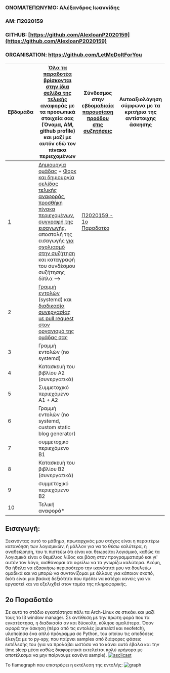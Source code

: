 ### ΟΝΟΜΑΤΕΠΩΝΥΜΟ: Αλέξανδρος Ιωαννίδης

### ΑΜ: Π2020159

### GITHUB: [https://github.com/AlexIoanP2020159](https://github.com/AlexIoanP2020159)

### ORGANISATION: https://github.com/LetMeDoItForYou

| Εβδομάδα | [Όλα τα παραδοτέα βρίσκονται στην ίδια σελίδα της τελικής αναφοράς](https://epidrome.github.io/teaching/deliverables/) με τα προσωπικά στοιχεία σας (Όνομα, ΑΜ, github profile) και μαζί με αυτόν εδώ τον πίνακα περιεχομένων | Σύνδεσμος στην [εβδομαδιαία παρουσίαση προόδου στις συζητήσεις](https://github.com/courses-ionio/sw/discussions/categories/show-and-tell) | Αυτοαξιολόγηση σύμφωνα με τα κριτήρια της αντίστοιχης άσκησης |
| --- | --- | --- | --- |
| [1](https://github.com/AlexIoanP2020159/sw/tree/2020159/projects/2020159#%CE%B5%CE%B9%CF%83%CE%B1%CE%B3%CF%89%CE%B3%CE%AE) | [Δημιουργία ομάδας](https://epidrome.github.io/teaching/team/) + [Φορκ και δημιουργία σελίδας τελικής αναφοράς](https://epidrome.github.io/teaching/guide/), [προσθήκη πίνακα περιεχομένων](https://raw.githubusercontent.com/courses-ionio/sw/master/README.md), [συγγραφή της εισαγωγής](https://epidrome.github.io/teaching/intro/), αποστολή της εισαγωγής [για σχολιασμό στην συζήτηση](https://github.com/courses-ionio/sw/discussions/categories/show-and-tell) και καταγραφή του συνδέσμου συζήτησης δίπλα --> | [Π2020159 - 1ο Παραδοτέο](https://github.com/courses-ionio/sw/discussions/1225) | |
| 2 | [Γραμμή εντολών](https://epidrome.github.io/teaching/cli) (systemd) και [διαδικασία συνεργασίας με pull request στον οργανισμό της ομάδας σας](https://epidrome.github.io/teaching/team) | | |
| 3 | Γραμμή εντολών (no systemd) | | |
| 4 | Κατασκευή του βιβλίου Α2 (συνεργατικά) | | |
| 5 | Συμμετοχικό περιεχόμενο A1 + A2 | | |
| 6 | Γραμμή εντολών (no systemd, custom static blog generator) | | |
| 7 | συμμετοχικό περιεχόμενο B1 | | |
| 8 | Κατασκευή του βιβλίου Β2 (συνεργατικά) | | |
| 9 | συμμετοχικό περιεχόμενο B2 | | |
| 10 | Τελική αναφορά* | | |

## Εισαγωγή:
Ξεκινόντας αυτό το μάθημα, πρωταρχικός μου στόχος είναι η περαιτέρω κατανόηση των λογισμικών, ή μάλλον για να το θέσω καλύτερα, η αναθεώρηση, του τι πιστεύω ότι είναι και θεωρείται λογισμικό, καθώς τα λογισμικά είναι ο θεμέλιος λίθος και βάση στον προγραμματισμό και γι' αυτόν τον λόγο, αισθάνομαι ότι οφείλω να τα γνωρίζω καλύτερα. Ακόμη, θα ήθελα να εξασκήσω περισσότερο την ικανότητά μου να δουλεύω ομαδικά και να μπορώ να συντονίζομαι με άλλους για κάποιον σκοπό, διότι είναι μια βασική δεξιότητα που πρέπει να κατέχει κανείς για να εργαστεί και να εξελιχθεί στον τομέα της πληροφορικής.

## 2ο Παραδοτέο 
Σε αυτό το στάδιο εγκατέστησα πάλι τα Arch-Linux σε στικάκι και μαζί τους το I3 window manager. Σε αντίθεση με την πρώτη φορά που τα εγκατέστησα, η διαδικασία αν και δύσκολη, κύλησε ομαλότερα.
Όσον αφορά την άσκηση (πέρα από τις εντολές journalctl και neofetch), υλοποίησα ένα απλό πρόγραμμα σε Python, του οποίου τις αποδόσεις έλεγξα με το py-spy, που παίρνει samples από διάφορες φάσεις εκτέλεσής του (για να προλάβει ωστόσο να το κάνει αυτό έβαλα και την time.sleep μέσα καθώς διαφορετικά εκτελείται πολύ γρήγορα με αποτέλεσμα να μην παίρνουμε κανένα sample).
[![asciicast](https://asciinema.org/a/wCiTV5YE7P7u9T591pSAO5uFG.svg)](https://asciinema.org/a/wCiTV5YE7P7u9T591pSAO5uFG)

Το flamegraph που επιστρέφει η εκτέλεση της εντολής:
![graph](https://user-images.githubusercontent.com/115098011/221374511-9c07c246-410c-443c-9f0d-158b12f0c164.svg)
